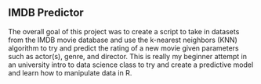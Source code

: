 ## IMDB Predictor

The overall goal of this project was to create a script to take in datasets from the IMDB movie database and use the k-nearest neighbors (KNN) algorithm to try and predict the rating of a new movie given parameters such as actor(s), genre, and director. This is really my beginner attempt in an university intro to data science class to try and create a predictive model and learn how to manipulate data in R.
